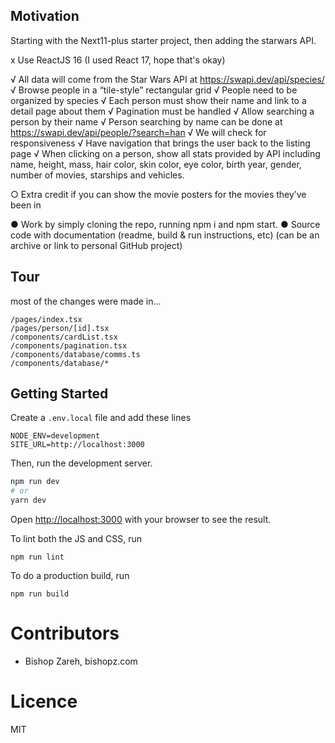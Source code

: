 
## Motivation

Starting with the Next11-plus starter project, then adding the starwars API.

x Use ReactJS 16 (I used React 17, hope that's okay)

√ All data will come from the Star Wars API at https://swapi.dev/api/species/
√ Browse people in a “tile-style” rectangular grid
√ People need to be organized by species
√ Each person must show their name and link to a detail page about them
√ Pagination must be handled
√ Allow searching a person by their name
√ Person searching by name can be done at https://swapi.dev/api/people/?search=han
√ We will check for responsiveness
√ Have navigation that brings the user back to the listing page
√ When clicking on a person, show all stats provided by API including name, height, mass, hair color, skin color, eye color, birth year, gender, number of movies, starships and vehicles.

○ Extra credit if you can show the movie posters for the movies they’ve been in

● Work by simply cloning the repo, running npm i and npm start.
● Source code with documentation (readme, build & run instructions, etc) (can be an archive or link to personal GitHub project)


## Tour

most of the changes were made in...

```
/pages/index.tsx
/pages/person/[id].tsx
/components/cardList.tsx
/components/pagination.tsx
/components/database/comms.ts
/components/database/*
```


## Getting Started

Create a `.env.local` file and add these lines

```
NODE_ENV=development
SITE_URL=http://localhost:3000
```

Then, run the development server.

```bash
npm run dev
# or
yarn dev
```

Open [http://localhost:3000](http://localhost:3000) with your browser to see the result.

To lint both the JS and CSS, run

```
npm run lint
```

To do a production build, run

```
npm run build
```


# Contributors

+ Bishop Zareh, bishopz.com

# Licence

MIT

